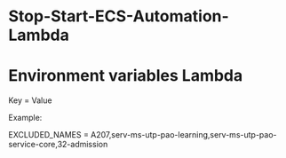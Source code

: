 ﻿# Stop-Start-ECS-Automation-Lambda

# Environment variables Lambda

Key = Value

Example:

EXCLUDED_NAMES = A207,serv-ms-utp-pao-learning,serv-ms-utp-pao-service-core,32-admission
